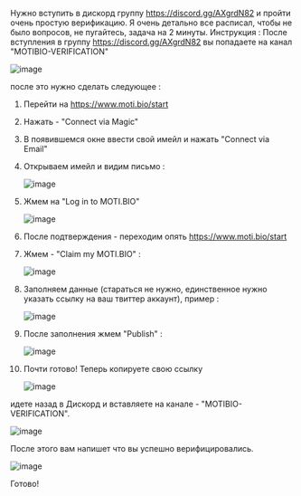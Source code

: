 Нужно вступить в дискорд группу https://discord.gg/AXgrdN82 и пройти очень простую верификацию.
Я очень детально все расписал, чтобы не было вопросов, не пугайтесь, задача на 2 минуты. Инструкция :
После вступления в группу https://discord.gg/AXgrdN82 вы попадаете на канал "MOTIBIO-VERIFICATION" 

![image](https://github.com/djbolya/moti/assets/41238402/474b08a8-2406-4987-97c7-1be67cb765c8)

после это нужно сделать следующее :
1. Перейти на https://www.moti.bio/start
2. Нажать  - "Connect via Magic"
3. В появившемся окне ввести свой имейл и нажать "Connect via Email"
4. Открываем имейл и видим письмо :
   
   ![image](https://github.com/djbolya/moti/assets/41238402/98602e4c-3009-4435-b2b4-67620787d9c2)
6. Жмем на "Log in to MOTI.BIO"
   
   ![image](https://github.com/djbolya/moti/assets/41238402/e1399831-bf3b-4b7c-b758-a1cb0cc861c9)

8. После подтверждения - переходим опять https://www.moti.bio/start
9. Жмем - "Claim my MOTI.BIO" :
    
   ![image](https://github.com/djbolya/moti/assets/41238402/7366c30e-1290-4c92-a2d9-d0b8753ba7e6)

11. Заполняем данные (стараться не нужно, единственное нужно указать ссылку на ваш твиттер аккаунт), пример :
    
    ![image](https://github.com/djbolya/moti/assets/41238402/e0c96339-b571-4842-a99c-45d7a6bc8510)

13. После заполнения жмем "Publish" :
    
    ![image](https://github.com/djbolya/moti/assets/41238402/297583a1-95ff-4223-8df3-09316a77f0ad)

15. Почти готово! Теперь копируете свою ссылку
    
    ![image](https://github.com/djbolya/moti/assets/41238402/68cd0a17-e879-47b1-8680-c59fce00ce42)

идете назад в Дискорд и вставляете на канале - "MOTIBIO-VERIFICATION".

![image](https://github.com/djbolya/moti/assets/41238402/474b08a8-2406-4987-97c7-1be67cb765c8)

После этого вам напишет что вы успешно верифицировались.

![image](https://github.com/djbolya/moti/assets/41238402/f7e22f5d-f7d9-498d-8d57-da131c3b7cfc)


Готово!
 
